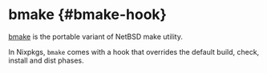 # bmake {#bmake-hook}

[bmake](https://www.crufty.net/help/sjg/bmake.html) is the portable variant of
NetBSD make utility.

In Nixpkgs, `bmake` comes with a hook that overrides the default build, check,
install and dist phases.
